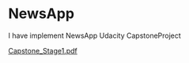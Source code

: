 # NewsApp
I have implement NewsApp
Udacity CapstoneProject

[Capstone_Stage1.pdf](https://github.com/kyodgorbek/NewsApp/files/1818068/Capstone_Stage1.pdf)
